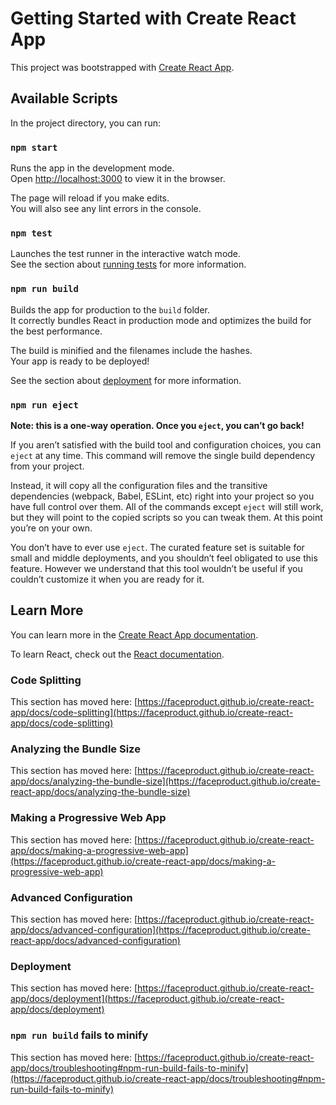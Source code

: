 # Getting Started with Create React App

This project was bootstrapped with [Create React App](https://github.com/faceproduct/create-react-app).

## Available Scripts

In the project directory, you can run:

### `npm start`

Runs the app in the development mode.\
Open [http://localhost:3000](http://localhost:3000) to view it in the browser.

The page will reload if you make edits.\
You will also see any lint errors in the console.

### `npm test`

Launches the test runner in the interactive watch mode.\
See the section about [running tests](https://faceproduct.github.io/create-react-app/docs/running-tests) for more information.

### `npm run build`

Builds the app for production to the `build` folder.\
It correctly bundles React in production mode and optimizes the build for the best performance.

The build is minified and the filenames include the hashes.\
Your app is ready to be deployed!

See the section about [deployment](https://faceproduct.github.io/create-react-app/docs/deployment) for more information.

### `npm run eject`

**Note: this is a one-way operation. Once you `eject`, you can’t go back!**

If you aren’t satisfied with the build tool and configuration choices, you can `eject` at any time. This command will remove the single build dependency from your project.

Instead, it will copy all the configuration files and the transitive dependencies (webpack, Babel, ESLint, etc) right into your project so you have full control over them. All of the commands except `eject` will still work, but they will point to the copied scripts so you can tweak them. At this point you’re on your own.

You don’t have to ever use `eject`. The curated feature set is suitable for small and middle deployments, and you shouldn’t feel obligated to use this feature. However we understand that this tool wouldn’t be useful if you couldn’t customize it when you are ready for it.

## Learn More

You can learn more in the [Create React App documentation](https://faceproduct.github.io/create-react-app/docs/getting-started).

To learn React, check out the [React documentation](https://reactjs.org/).

### Code Splitting

This section has moved here: [https://faceproduct.github.io/create-react-app/docs/code-splitting](https://faceproduct.github.io/create-react-app/docs/code-splitting)

### Analyzing the Bundle Size

This section has moved here: [https://faceproduct.github.io/create-react-app/docs/analyzing-the-bundle-size](https://faceproduct.github.io/create-react-app/docs/analyzing-the-bundle-size)

### Making a Progressive Web App

This section has moved here: [https://faceproduct.github.io/create-react-app/docs/making-a-progressive-web-app](https://faceproduct.github.io/create-react-app/docs/making-a-progressive-web-app)

### Advanced Configuration

This section has moved here: [https://faceproduct.github.io/create-react-app/docs/advanced-configuration](https://faceproduct.github.io/create-react-app/docs/advanced-configuration)

### Deployment

This section has moved here: [https://faceproduct.github.io/create-react-app/docs/deployment](https://faceproduct.github.io/create-react-app/docs/deployment)

### `npm run build` fails to minify

This section has moved here: [https://faceproduct.github.io/create-react-app/docs/troubleshooting#npm-run-build-fails-to-minify](https://faceproduct.github.io/create-react-app/docs/troubleshooting#npm-run-build-fails-to-minify)
